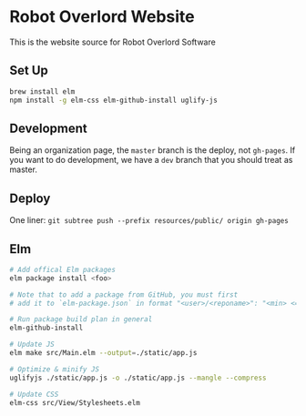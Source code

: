 # Robot Overlord Website
This is the website source for Robot Overlord Software

## Set Up
```bash
brew install elm
npm install -g elm-css elm-github-install uglify-js
```

## Development
Being an organization page, the `master` branch is the deploy, not `gh-pages`.
If you want to do development, we have a `dev` branch that you should treat as master.

## Deploy
One liner: `git subtree push --prefix resources/public/ origin gh-pages`

## Elm

```bash
# Add offical Elm packages
elm package install <foo>

# Note that to add a package from GitHub, you must first
# add it to `elm-package.json` in format "<user>/<reponame>": "<min> <= v <max>"

# Run package build plan in general
elm-github-install

# Update JS
elm make src/Main.elm --output=./static/app.js

# Optimize & minify JS
uglifyjs ./static/app.js -o ./static/app.js --mangle --compress

# Update CSS
elm-css src/View/Stylesheets.elm
```
